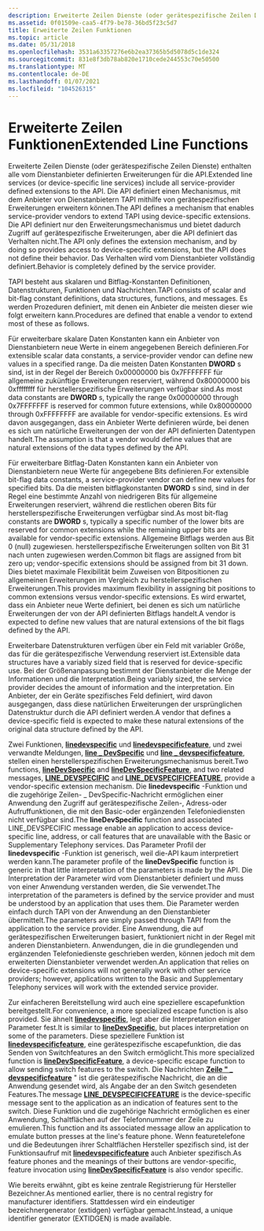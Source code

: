 ```yaml
---
description: Erweiterte Zeilen Dienste (oder gerätespezifische Zeilen Dienste) enthalten alle vom Dienstanbieter definierten Erweiterungen für die API.
ms.assetid: 0f01509e-caa5-4f79-be78-36bd5f23c5d7
title: Erweiterte Zeilen Funktionen
ms.topic: article
ms.date: 05/31/2018
ms.openlocfilehash: 3531a63357276e6b2ea37365b5d5078d5c1de324
ms.sourcegitcommit: 831e8f3db78ab820e1710cede244553c70e50500
ms.translationtype: MT
ms.contentlocale: de-DE
ms.lasthandoff: 01/07/2021
ms.locfileid: "104526315"
---
```

# <a name="extended-line-functions"></a><span data-ttu-id="bbc1c-103">Erweiterte Zeilen Funktionen</span><span class="sxs-lookup"><span data-stu-id="bbc1c-103">Extended Line Functions</span></span>

<span data-ttu-id="bbc1c-104">Erweiterte Zeilen Dienste (oder gerätespezifische Zeilen Dienste) enthalten alle vom Dienstanbieter definierten Erweiterungen für die API.</span><span class="sxs-lookup"><span data-stu-id="bbc1c-104">Extended line services (or device-specific line services) include all service-provider defined extensions to the API.</span></span> <span data-ttu-id="bbc1c-105">Die API definiert einen Mechanismus, mit dem Anbieter von Dienstanbietern TAPI mithilfe von gerätespezifischen Erweiterungen erweitern können.</span><span class="sxs-lookup"><span data-stu-id="bbc1c-105">The API defines a mechanism that enables service-provider vendors to extend TAPI using device-specific extensions.</span></span> <span data-ttu-id="bbc1c-106">Die API definiert nur den Erweiterungsmechanismus und bietet dadurch Zugriff auf gerätespezifische Erweiterungen, aber die API definiert das Verhalten nicht.</span><span class="sxs-lookup"><span data-stu-id="bbc1c-106">The API only defines the extension mechanism, and by doing so provides access to device-specific extensions, but the API does not define their behavior.</span></span> <span data-ttu-id="bbc1c-107">Das Verhalten wird vom Dienstanbieter vollständig definiert.</span><span class="sxs-lookup"><span data-stu-id="bbc1c-107">Behavior is completely defined by the service provider.</span></span>

<span data-ttu-id="bbc1c-108">TAPI besteht aus skalaren und Bitflag-Konstanten Definitionen, Datenstrukturen, Funktionen und Nachrichten.</span><span class="sxs-lookup"><span data-stu-id="bbc1c-108">TAPI consists of scalar and bit-flag constant definitions, data structures, functions, and messages.</span></span> <span data-ttu-id="bbc1c-109">Es werden Prozeduren definiert, mit denen ein Anbieter die meisten dieser wie folgt erweitern kann.</span><span class="sxs-lookup"><span data-stu-id="bbc1c-109">Procedures are defined that enable a vendor to extend most of these as follows.</span></span>

<span data-ttu-id="bbc1c-110">Für erweiterbare skalare Daten Konstanten kann ein Anbieter von Dienstanbietern neue Werte in einem angegebenen Bereich definieren.</span><span class="sxs-lookup"><span data-stu-id="bbc1c-110">For extensible scalar data constants, a service-provider vendor can define new values in a specified range.</span></span> <span data-ttu-id="bbc1c-111">Da die meisten Daten Konstanten **DWORD** s sind, ist in der Regel der Bereich 0x00000000 bis 0x7FFFFFFF für allgemeine zukünftige Erweiterungen reserviert, während 0x80000000 bis 0xffffffff für herstellerspezifische Erweiterungen verfügbar sind.</span><span class="sxs-lookup"><span data-stu-id="bbc1c-111">As most data constants are **DWORD** s, typically the range 0x00000000 through 0x7FFFFFFF is reserved for common future extensions, while 0x80000000 through 0xFFFFFFFF are available for vendor-specific extensions.</span></span> <span data-ttu-id="bbc1c-112">Es wird davon ausgegangen, dass ein Anbieter Werte definieren würde, bei denen es sich um natürliche Erweiterungen der von der API definierten Datentypen handelt.</span><span class="sxs-lookup"><span data-stu-id="bbc1c-112">The assumption is that a vendor would define values that are natural extensions of the data types defined by the API.</span></span>

<span data-ttu-id="bbc1c-113">Für erweiterbare Bitflag-Daten Konstanten kann ein Anbieter von Dienstanbietern neue Werte für angegebene Bits definieren.</span><span class="sxs-lookup"><span data-stu-id="bbc1c-113">For extensible bit-flag data constants, a service-provider vendor can define new values for specified bits.</span></span> <span data-ttu-id="bbc1c-114">Da die meisten bitflagkonstanten **DWORD** s sind, sind in der Regel eine bestimmte Anzahl von niedrigeren Bits für allgemeine Erweiterungen reserviert, während die restlichen oberen Bits für herstellerspezifische Erweiterungen verfügbar sind.</span><span class="sxs-lookup"><span data-stu-id="bbc1c-114">As most bit-flag constants are **DWORD** s, typically a specific number of the lower bits are reserved for common extensions while the remaining upper bits are available for vendor-specific extensions.</span></span> <span data-ttu-id="bbc1c-115">Allgemeine Bitflags werden aus Bit 0 (null) zugewiesen. herstellerspezifische Erweiterungen sollten von Bit 31 nach unten zugewiesen werden.</span><span class="sxs-lookup"><span data-stu-id="bbc1c-115">Common bit flags are assigned from bit zero up; vendor-specific extensions should be assigned from bit 31 down.</span></span> <span data-ttu-id="bbc1c-116">Dies bietet maximale Flexibilität beim Zuweisen von Bitpositionen zu allgemeinen Erweiterungen im Vergleich zu herstellerspezifischen Erweiterungen.</span><span class="sxs-lookup"><span data-stu-id="bbc1c-116">This provides maximum flexibility in assigning bit positions to common extensions versus vendor-specific extensions.</span></span> <span data-ttu-id="bbc1c-117">Es wird erwartet, dass ein Anbieter neue Werte definiert, bei denen es sich um natürliche Erweiterungen der von der API definierten Bitflags handelt.</span><span class="sxs-lookup"><span data-stu-id="bbc1c-117">A vendor is expected to define new values that are natural extensions of the bit flags defined by the API.</span></span>

<span data-ttu-id="bbc1c-118">Erweiterbare Datenstrukturen verfügen über ein Feld mit variabler Größe, das für die gerätespezifische Verwendung reserviert ist.</span><span class="sxs-lookup"><span data-stu-id="bbc1c-118">Extensible data structures have a variably sized field that is reserved for device-specific use.</span></span> <span data-ttu-id="bbc1c-119">Bei der Größenanpassung bestimmt der Dienstanbieter die Menge der Informationen und die Interpretation.</span><span class="sxs-lookup"><span data-stu-id="bbc1c-119">Being variably sized, the service provider decides the amount of information and the interpretation.</span></span> <span data-ttu-id="bbc1c-120">Ein Anbieter, der ein Geräte spezifisches Feld definiert, wird davon ausgegangen, dass diese natürlichen Erweiterungen der ursprünglichen Datenstruktur durch die API definiert werden.</span><span class="sxs-lookup"><span data-stu-id="bbc1c-120">A vendor that defines a device-specific field is expected to make these natural extensions of the original data structure defined by the API.</span></span>

<span data-ttu-id="bbc1c-121">Zwei Funktionen, [**linedevspecific**](/windows/desktop/api/Tapi/nf-tapi-linedevspecific) und [**linedevspecificfeature**](/windows/desktop/api/Tapi/nf-tapi-linedevspecificfeature), und zwei verwandte Meldungen, [**line \_ DevSpecific**](line-devspecific.md) und [**line \_ devspecificfeature**](line-devspecificfeature.md), stellen einen herstellerspezifischen Erweiterungsmechanismus bereit.</span><span class="sxs-lookup"><span data-stu-id="bbc1c-121">Two functions, [**lineDevSpecific**](/windows/desktop/api/Tapi/nf-tapi-linedevspecific) and [**lineDevSpecificFeature**](/windows/desktop/api/Tapi/nf-tapi-linedevspecificfeature), and two related messages, [**LINE\_DEVSPECIFIC**](line-devspecific.md) and [**LINE\_DEVSPECIFICFEATURE**](line-devspecificfeature.md), provide a vendor-specific extension mechanism.</span></span> <span data-ttu-id="bbc1c-122">Die **linedevspecific** -Funktion und die zugehörige Zeilen- \_ DevSpecific-Nachricht ermöglichen einer Anwendung den Zugriff auf gerätespezifische Zeilen-, Adress-oder Aufruffunktionen, die mit den Basic-oder ergänzenden Telefoniediensten nicht verfügbar sind.</span><span class="sxs-lookup"><span data-stu-id="bbc1c-122">The **lineDevSpecific** function and associated LINE\_DEVSPECIFIC message enable an application to access device-specific line, address, or call features that are unavailable with the Basic or Supplementary Telephony services.</span></span> <span data-ttu-id="bbc1c-123">Das Parameter Profil der **linedevspecific** -Funktion ist generisch, weil die-API kaum interpretiert werden kann.</span><span class="sxs-lookup"><span data-stu-id="bbc1c-123">The parameter profile of the **lineDevSpecific** function is generic in that little interpretation of the parameters is made by the API.</span></span> <span data-ttu-id="bbc1c-124">Die Interpretation der Parameter wird vom Dienstanbieter definiert und muss von einer Anwendung verstanden werden, die Sie verwendet.</span><span class="sxs-lookup"><span data-stu-id="bbc1c-124">The interpretation of the parameters is defined by the service provider and must be understood by an application that uses them.</span></span> <span data-ttu-id="bbc1c-125">Die Parameter werden einfach durch TAPI von der Anwendung an den Dienstanbieter übermittelt.</span><span class="sxs-lookup"><span data-stu-id="bbc1c-125">The parameters are simply passed through TAPI from the application to the service provider.</span></span> <span data-ttu-id="bbc1c-126">Eine Anwendung, die auf gerätespezifischen Erweiterungen basiert, funktioniert nicht in der Regel mit anderen Dienstanbietern. Anwendungen, die in die grundlegenden und ergänzenden Telefoniedienste geschrieben werden, können jedoch mit dem erweiterten Dienstanbieter verwendet werden.</span><span class="sxs-lookup"><span data-stu-id="bbc1c-126">An application that relies on device-specific extensions will not generally work with other service providers; however, applications written to the Basic and Supplementary Telephony services will work with the extended service provider.</span></span>

<span data-ttu-id="bbc1c-127">Zur einfacheren Bereitstellung wird auch eine speziellere escapefunktion bereitgestellt.</span><span class="sxs-lookup"><span data-stu-id="bbc1c-127">For convenience, a more specialized escape function is also provided.</span></span> <span data-ttu-id="bbc1c-128">Sie ähnelt [**linedevspecific**](/windows/desktop/api/Tapi/nf-tapi-linedevspecific), legt aber die Interpretation einiger Parameter fest.</span><span class="sxs-lookup"><span data-stu-id="bbc1c-128">It is similar to [**lineDevSpecific**](/windows/desktop/api/Tapi/nf-tapi-linedevspecific), but places interpretation on some of the parameters.</span></span> <span data-ttu-id="bbc1c-129">Diese speziellere Funktion ist [**linedevspecificfeature**](/windows/desktop/api/Tapi/nf-tapi-linedevspecificfeature), eine gerätespezifische escapefunktion, die das Senden von Switchfeatures an den Switch ermöglicht.</span><span class="sxs-lookup"><span data-stu-id="bbc1c-129">This more specialized function is [**lineDevSpecificFeature**](/windows/desktop/api/Tapi/nf-tapi-linedevspecificfeature), a device-specific escape function to allow sending switch features to the switch.</span></span> <span data-ttu-id="bbc1c-130">Die Nachrichten [**Zeile " \_ devspecificfeature**](line-devspecificfeature.md) " ist die gerätespezifische Nachricht, die an die Anwendung gesendet wird, als Angabe der an den Switch gesendeten Features.</span><span class="sxs-lookup"><span data-stu-id="bbc1c-130">The message [**LINE\_DEVSPECIFICFEATURE**](line-devspecificfeature.md) is the device-specific message sent to the application as an indication of features sent to the switch.</span></span> <span data-ttu-id="bbc1c-131">Diese Funktion und die zugehörige Nachricht ermöglichen es einer Anwendung, Schaltflächen auf der Telefonnummer der Zeile zu emulieren.</span><span class="sxs-lookup"><span data-stu-id="bbc1c-131">This function and its associated message allow an application to emulate button presses at the line's feature phone.</span></span> <span data-ttu-id="bbc1c-132">Wenn featuretelefone und die Bedeutungen ihrer Schaltflächen Hersteller spezifisch sind, ist der Funktionsaufruf mit [**linedevspecificfeature**](/windows/desktop/api/Tapi/nf-tapi-linedevspecificfeature) auch Anbieter spezifisch.</span><span class="sxs-lookup"><span data-stu-id="bbc1c-132">As feature phones and the meanings of their buttons are vendor-specific, feature invocation using [**lineDevSpecificFeature**](/windows/desktop/api/Tapi/nf-tapi-linedevspecificfeature) is also vendor specific.</span></span>

<span data-ttu-id="bbc1c-133">Wie bereits erwähnt, gibt es keine zentrale Registrierung für Hersteller Bezeichner.</span><span class="sxs-lookup"><span data-stu-id="bbc1c-133">As mentioned earlier, there is no central registry for manufacturer identifiers.</span></span> <span data-ttu-id="bbc1c-134">Stattdessen wird ein eindeutiger bezeichnergenerator (extidgen) verfügbar gemacht.</span><span class="sxs-lookup"><span data-stu-id="bbc1c-134">Instead, a unique identifier generator (EXTIDGEN) is made available.</span></span>

 

 



